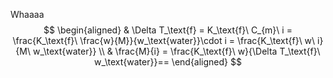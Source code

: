 Whaaaa
$$
\begin{aligned}
 & \Delta T_\text{f} = K_\text{f}\ C_{m}\ i = \frac{K_\text{f}\ \frac{w}{M}}{w_\text{water}}\cdot i = \frac{K_\text{f}\ w\ i}{M\ w_\text{water}} \\
 & \frac{M}{i} = \frac{K_\text{f}\ w}{\Delta T_\text{f}\ w_\text{water}}==
\end{aligned}
$$